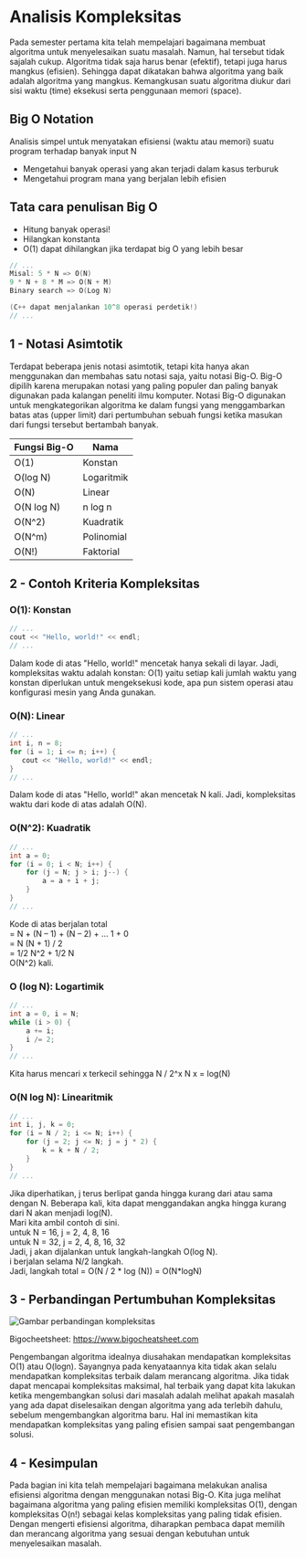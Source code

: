 # Analisis Kompleksitas

Pada semester pertama kita telah mempelajari bagaimana membuat algoritma untuk menyelesaikan suatu masalah. Namun, hal tersebut tidak sajalah cukup. Algoritma tidak saja harus benar (efektif), tetapi juga harus mangkus (efisien). Sehingga dapat dikatakan bahwa algoritma yang baik adalah algoritma yang mangkus. Kemangkusan suatu algoritma diukur dari sisi waktu (time) eksekusi serta penggunaan memori (space).

## Big O Notation

Analisis simpel untuk menyatakan efisiensi (waktu atau memori) suatu program terhadap banyak input N
- Mengetahui banyak operasi yang akan terjadi dalam kasus terburuk
- Mengetahui program mana yang berjalan lebih efisien

## Tata cara penulisan Big O
- Hitung banyak operasi!
- Hilangkan konstanta
- O(1) dapat dihilangkan jika terdapat big O yang lebih besar

```cpp
// ...
Misal: 5 * N => O(N)
9 * N + 8 * M => O(N + M)
Binary search => O(Log N)

(C++ dapat menjalankan 10^8 operasi perdetik!)
// ...
```

## 1 - Notasi Asimtotik

Terdapat beberapa jenis notasi asimtotik, tetapi kita hanya akan menggunakan dan membahas satu notasi saja, yaitu notasi Big-O. Big-O dipilih karena merupakan notasi yang paling populer dan paling banyak digunakan pada kalangan peneliti ilmu komputer. Notasi Big-O digunakan untuk mengkategorikan algoritma ke dalam fungsi yang menggambarkan batas atas (upper limit) dari pertumbuhan sebuah fungsi ketika masukan dari fungsi tersebut bertambah banyak.

| Fungsi Big-O | Nama       |
| ------------ | ---------- |
| O(1)         | Konstan    |
| O(log N)     | Logaritmik |
| O(N)         | Linear     |
| O(N log N)   | n log n    |
| O(N^2)       | Kuadratik  |
| O(N^m)       | Polinomial |
| O(N!)        | Faktorial  |

## 2 - Contoh Kriteria Kompleksitas

### O(1): Konstan

```cpp
// ...
cout << "Hello, world!" << endl;
// ...
```

Dalam kode di atas "Hello, world!" mencetak hanya sekali di layar. Jadi, kompleksitas waktu adalah konstan: O(1) yaitu setiap kali jumlah waktu yang konstan diperlukan untuk mengeksekusi kode, apa pun sistem operasi atau konfigurasi mesin yang Anda gunakan.

### O(N): Linear

```cpp
// ...
int i, n = 8;
for (i = 1; i <= n; i++) {
   cout << "Hello, world!" << endl;
}
// ...
```

Dalam kode di atas "Hello, world!" akan mencetak N kali. Jadi, kompleksitas waktu dari kode di atas adalah O(N).

### O(N^2): Kuadratik

```cpp
// ...
int a = 0;
for (i = 0; i < N; i++) {
	for (j = N; j > i; j--) {
		a = a + i + j;
	}
}
// ...
```

Kode di atas berjalan total  
= N + (N – 1) + (N – 2) + … 1 + 0  
= N (N + 1) / 2  
= 1/2 N^2 + 1/2 N  
O(N^2) kali.

### O (log N): Logartimik

```cpp
// ...
int a = 0, i = N;
while (i > 0) {
	a += i;
	i /= 2;
}
// ...
```

Kita harus mencari x terkecil sehingga N / 2^x N
x = log(N)


### O(N log N): Linearitmik

```cpp
// ...
int i, j, k = 0;
for (i = N / 2; i <= N; i++) {
	for (j = 2; j <= N; j = j * 2) {
		k = k + N / 2;
	}
}
// ...
```

Jika diperhatikan, j terus berlipat ganda hingga kurang dari atau sama dengan N. Beberapa kali, kita dapat menggandakan angka hingga kurang dari N akan menjadi log(N).  
Mari kita ambil contoh di sini.  
untuk N = 16, j = 2, 4, 8, 16  
untuk N = 32, j = 2, 4, 8, 16, 32  
Jadi, j akan dijalankan untuk langkah-langkah O(log N).  
i berjalan selama N/2 langkah.  
Jadi, langkah total = O(N / 2 * log (N)) = O(N*logN)


## 3 - Perbandingan Pertumbuhan Kompleksitas

![Gambar perbandingan kompleksitas](https://i.ytimg.com/vi/XiGedDZGOM8/hqdefault.jpg?sqp=-oaymwEXCNACELwBSFryq4qpAwkIARUAAIhCGAE=&rs=AOn4CLCoZ7k4wh3HCXJkQQ0zw_wgCF8ymw)

Bigocheetsheet: https://www.bigocheatsheet.com

Pengembangan algoritma idealnya diusahakan mendapatkan kompleksitas O(1) atau O(logn). Sayangnya pada kenyataannya kita tidak akan selalu mendapatkan kompleksitas terbaik dalam merancang algoritma. Jika tidak dapat mencapai kompleksitas maksimal, hal terbaik yang dapat kita lakukan ketika mengembangkan solusi dari masalah adalah melihat apakah masalah yang ada dapat diselesaikan dengan algoritma yang ada terlebih dahulu, sebelum mengembangkan algoritma baru. Hal ini memastikan kita mendapatkan kompleksitas yang paling efisien sampai saat pengembangan solusi.

## 4 - Kesimpulan

Pada bagian ini kita telah mempelajari bagaimana melakukan analisa efisiensi algoritma dengan menggunakan notasi Big-O. Kita juga melihat bagaimana algoritma yang paling efisien memiliki kompleksitas O(1), dengan kompleksitas O(n!) sebagai kelas kompleksitas yang paling tidak efisien. Dengan mengerti efisiensi algoritma, diharapkan pembaca dapat memilih dan merancang algoritma yang sesuai dengan kebutuhan untuk menyelesaikan masalah.
